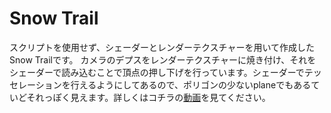 # Snow Trail

スクリプトを使用せず、シェーダーとレンダーテクスチャーを用いて作成したSnow Trailです。
カメラのデプスをレンダーテクスチャーに焼き付け、それをシェーダーで読み込むことで頂点の押し下げを行っています。シェーダーでテッセレーションを行えるようにしてあるので、ポリゴンの少ないplaneでもあるていどそれっぽく見えます。詳しくはコチラの[動画](https://streamable.com/yourv "RSnow Trail")を見てください。
